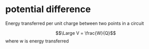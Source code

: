 # potential difference

Energy transferred per unit charge between two points in a circuit

$$\Large V = \frac{W}{Q}$$
where w is energy transferred